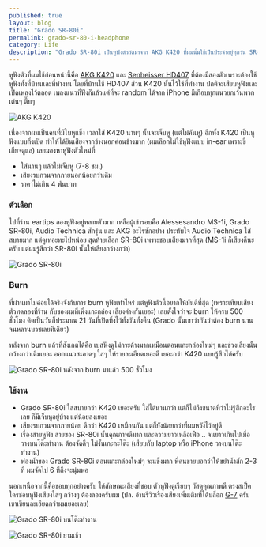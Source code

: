 ```yaml
---
published: true
layout: blog
title: "Grado SR-80i"
permalink: grado-sr-80-i-headphone
category: Life
description: "Grado SR-80i เป็นหูฟังตัวถัดมาจาก AKG K420 ที่ผมนั้นใช้เป็นประจำอยู่ทุกวัน SR-80i เสียงออกแนวใสๆ กว้างๆ ฟังเพลงได้หลากหลายแนวดีครับ"
---
```


หูฟังตัวที่ผมใช้ก่อนหน้านี้คือ [AKG K420](http://armno.in.th/2010/05/30/review-akg-k420/) และ [Senheisser HD407](https://www.google.co.th/search?q=sennheiser+hd+407&bav=on.2,or.r_qf.&bvm=bv.46751780,d.bmk&biw=1366&bih=682&um=1&ie=UTF-8&hl=th&tbm=isch&source=og&sa=N&tab=wi&ei=5w-XUcWbMoSyrgfCy4HYBg) ที่ต้องมีสองตัวเพราะต้องใช้หูฟังทั้งที่บ้านและที่ทำงาน โดยที่บ้านใช้ HD407 ส่วน K420 นั้นไว้ใช้ที่ทำงาน ปกติจะเสียบหูฟังและเปิดเพลงไว้ตลอด เพลงแนวที่ฟังก็แล้วแต่ที่จะ random ได้จาก iPhone มีเกือบทุกแนวยกเว้นพวกเต้นๆ ตึ๊บๆ

![AKG K420](http://files.armno.in.th/uploads/2010/05/DSC_1017.jpg)

เนื่ิองจากผมเป็นคนที่มีใบหูแข็ง เวลาใส่ K420 นานๆ นั้นจะเจ็บหู (แต่ไม่คันหู) อีกทั้ง K420 เป็นหูฟังแบบกึ่งเปิด ทำให้ได้ยินเสียงจากข้างนอกค่อนข้างมาก (ผมเลือกไม่ใช้หูฟังแบบ in-ear เพราะขี้เกียจดูแล) เลยมองหาหูฟังตัวใหม่ที่

- ใส่นานๆ แล้วไม่เจ็บหู (7-8 ชม.)
- เสียงรบกวนจากภายนอกน้อยกว่าเดิม
- ราคาไม่เกิน 4 พันบาท

### ตัวเลือก

ไปที่ร้าน eartips ลองหูฟังอยู่หลายตัวมาก เหลือผู้เข้ารอบคือ Alessesandro MS-1i, Grado SR-80i, Audio Technica สักรุ่น และ AKG อะไรซักอย่าง ประทับใจ Audio Technica ใส่สบายมาก แต่ดูเทอะทะไปหน่อย สุดท้ายเลือก SR-80i เพราะชอบเสียงมากที่สุด (MS-1i ก็เสียงดีนะครับ แต่ผมรู้สึกว่า SR-80i นั้นให้เสียงกว้างกว่า)

![Grado SR-80i](http://farm9.staticflickr.com/8245/8577399028_2dce902f09_z.jpg)

### Burn

ที่ผ่านมาไม่ค่อยได้จริงจังกับการ burn หูฟังเท่าไหร่ แต่หูฟังตัวนี้อยากให้มันดีที่สุด (เพราะเทียบเสียงตัวทดลองที่ร้าน กับของผมที่เพิ่งแกะกล่อง เสียงต่างกันเยอะ) เลยตั้งใจว่าจะ burn ให้ครบ 500 ชั่วโมง คิดเป็นวันก็ประมาณ 21 วันที่เปิดทิ้งไว้ทั้งวันทั้งคืน (Grado นั้นเขาว่ากันว่าต้อง burn นานจนหลานบวชเลยทีเดียว)

หลังจาก burn แล้วที่สังเกตได้คือ เบสฟังดูไม่กระด้างมากเหมือนตอนแกะกล่องใหม่ๆ  และช่วงเสียงนั้นกว้างกว่าเดิมเยอะ ออกแนวสะอาดๆ ใสๆ ให้รายละเอียดเยอะดี เยอะกว่า K420 แบบรู้สึกได้ครับ

![Grado SR-80i หลังจาก burn มาแล้ว 500 ชั่วโมง](http://farm9.staticflickr.com/8526/8639385288_869df0b921_z.jpg)

### ใช้งาน

- Grado SR-80i ใส่สบายกว่า K420 เยอะครับ ใส่ได้นานกว่า แต่ก็ไม่ถึงขนาดที่ว่าไม่รู้สึกอะไรเลย ก็มีเจ็บหูอยู่บ้าง แต่น้อยลงเยอะ
- เสียงรบกวนจากภายน้อย ดีกว่า K420 เหมือนกัน แต่ก็ยังน้อยกว่าที่ผมหวังไว้อยู่ดี
- เรื่องสายหูฟัง สายของ SR-80i นั้นคุณภาพดีมาก และความยาวเหลือเฟือ .. จนยาวเกินไปเมื่อวางบนโต๊ะทำงาน ต้องจัดดีๆ ไม่งั้นเกะกะโต๊ะ (เสียบกับ laptop หรือ iPhone วางบนโต๊ะทำงาน)
- ฟองน้ำของ Grado SR-80i ตอนแกะกล่องใหม่ๆ จะแข็งมาก พี่คนขายบอกว่าให้ขยำน้ำสัก 2-3 ที ผมจัดไป 6 ทีถึงจะนุ่มพอ

นอกเหนือจากนี้คือชอบทุกอย่างครับ ได้ลักษณะเสียงที่ชอบ ตัวหูฟังดูเรียบๆ วัสดุคุณภาพดี ตรงสเป็ค ใครชอบหูฟังเสียงใสๆ กว้างๆ ต้องลองครับผม (ปล. อ่านรีวิวเรื่องเสียงเพิ่มเติมที่ได้บล็อก [G-7](http://g7-g7.blogspot.com/2008/12/review-grado-sr80.html) ครับ เขาเขียนละเอียดกว่าผมเยอะเลย)

![Grado SR-80i บนโต๊ะทำงาน](http://farm9.staticflickr.com/8111/8640279034_833ac5a390_z.jpg)

![Grado SR-80i ยามเช้า](http://farm9.staticflickr.com/8383/8615368581_36634a6b48_o.jpg)
